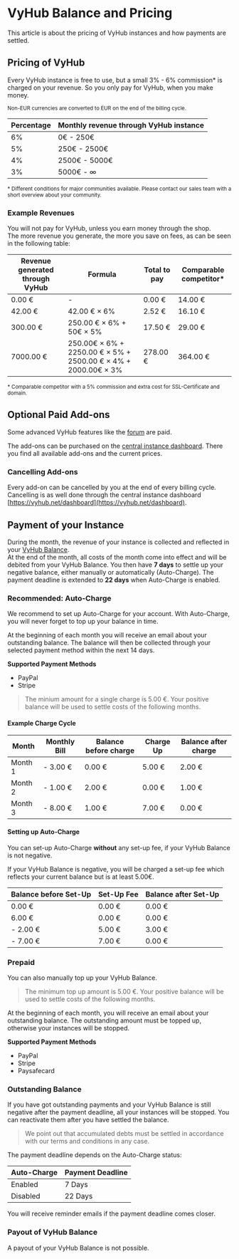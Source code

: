 # VyHub Balance and Pricing

This article is about the pricing of VyHub instances and how payments are settled.

## Pricing of VyHub

Every VyHub instance is free to use, but a small 3% - 6% commission* is charged on your revenue. So you only pay for VyHub,
when you make money.

<sub>Non-EUR currencies are converted to EUR on the end of the billing cycle.</sub>

| Percentage | Monthly revenue through VyHub instance |
|------------|----------------------------------------|
| 6%         | 0€ - 250€                              |
| 5%         | 250€ - 2500€                           |
| 4%         | 2500€ - 5000€                          |
| 3%         | 5000€ -   ∞                            |

<sub>* Different conditions for major communities available. Please contact our sales team with a short overview about
your community.</sub>

### Example Revenues

You will not pay for VyHub, unless you earn money through the shop.  
The more revenue you generate, the more you save on fees, as can be seen in the following table:

| Revenue generated through VyHub | Formula                                         | Total to pay | Comparable competitor* |
|---------------------------------|-------------------------------------------------|--------------|------------------------|
| 0.00 €                              | -                                               | 0.00 €        | 14.00 €                 |
| 42.00 €                              | 42.00 € × 6%                                       | 2.52 €        | 16.10 €                 |
| 300.00 €                            | 250.00 € × 6% + 50€ × 5%                            | 17.50 €       | 29.00 €                 |
| 7000.00 €                           | 250.00€ × 6% + 2250.00 € × 5% + 2500.00 € × 4% + 2000.00€ × 3% | 278.00 €      | 364.00 €                |

<sub>* Comparable competitor with a 5% commission and extra cost for SSL-Certificate and domain.</sub>

## Optional Paid Add-ons

Some advanced VyHub features like the [forum](../guide/forum.md) are paid.

The add-ons can be purchased on the [central instance dashboard](https://vyhub.net/dashboard). 
There you find all available add-ons and the current prices.

### Cancelling Add-ons

Every add-on can be cancelled by you at the end of every billing cycle.   
Cancelling is as well done through the central instance
dashboard [https://vyhub.net/dashboard](https://vyhub.net/dashboard).

## Payment of your Instance

During the month, the revenue of your instance is collected and reflected in
your [VyHub Balance](https://vyhub.net/account).  
At the end of the month, all costs of the month come into effect and will be debited from your VyHub Balance.
You then have __7 days__ to settle up your negative balance, either manually or automatically (Auto-Charge). The payment deadline is extended to __22 days__ when Auto-Charge is enabled.

### Recommended: Auto-Charge

We recommend to set up Auto-Charge for your account. 
With Auto-Charge, you will never forget to top up your balance in time.

At the beginning of each month you will receive an email about your outstanding balance. 
The balance will then be collected through your selected payment method within the next 14 days.

**Supported Payment Methods**

- PayPal
- Stripe

> The minium amount for a single charge is 5.00 €. Your positive balance will be used to settle costs of the following months.

#### Example Charge Cycle

| Month   | Monthly Bill | Balance before charge | Charge Up | Balance after charge |
|---------|--------------|-----------------------|-----------|----------------------|
| Month 1 | - 3.00 €      | 0.00 €                | 5.00 €    | 2.00 €               |
| Month 2 | - 1.00 €      | 2.00 €                | 0.00 €    | 1.00 €               |
| Month 3 | - 8.00 €      | 1.00 €                | 7.00 €    | 0.00 €               |

#### Setting up Auto-Charge

You can set-up Auto-Charge **without** any set-up fee, if your VyHub Balance is not negative.

If your VyHub Balance is negative, you will be charged a set-up fee which reflects your current balance but is at least 5.00€.

| Balance before Set-Up | Set-Up Fee | Balance after Set-Up |  
|-----------------------|------------|----------------------|
| 0.00 €                    | 0.00 €         | 0.00 €       | 
| 6.00 €                    | 0.00 €         | 0.00 €       | 
| - 2.00 €                   | 5.00 €         | 3.00 €       | 
| - 7.00 €                   | 7.00 €         | 0.00 €       | 

### Prepaid

You can also manually top up your VyHub Balance.

> The minimum top up amount is 5.00 €. Your positive balance will be used to settle costs of the following months.

At the beginning of each month, you will receive an email about your outstanding balance. The outstanding amount must be topped up, otherwise your instances will be stopped.

**Supported Payment Methods**

- PayPal
- Stripe
- Paysafecard

### Outstanding Balance

If you have got outstanding payments and your VyHub Balance is still negative after the payment deadline, all your instances will be stopped. You can reactivate
them after you have settled the balance.

> We point out that accumulated debts must be settled in accordance with our terms and conditions in any case. <br>

The payment deadline depends on the Auto-Charge status:

| Auto-Charge | Payment Deadline |
|-------------|------------------|
| Enabled     | 7 Days           | 
| Disabled    | 22 Days          | 

You will receive reminder emails if the payment deadline comes closer.

### Payout of VyHub Balance

A payout of your VyHub Balance is not possible.



